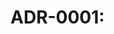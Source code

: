 # ADR-0001: <Title>

- **Status:** Proposed | Accepted | Superseded
- **Date:** YYYY-MM-DD
- **Owners:** <names>
- **Scope:** <code areas / services>
- **Models impacted:** <e.g., Qwen2.5-14B, Qwen3-30B>
- **Tags:** [offline-only], [security], [performance], [memory], [router]

## Context (Why)
<What problem are we solving? User goals, constraints, offline-only notes.>

## Options considered
1) <Option A>
2) <Option B>
3) <Option C>

## Decision
<What we chose and why it fits Adam.>

## Consequences
- Positive:
- Negative:
- Rollback plan:

## Links
- Related PRs:
- Context Notes:
- Experiments/benchmarks:

